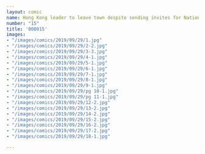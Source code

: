 ```yaml
---
layout: comic
name: Hong Kong leader to leave town despite sending invites for National Day party
number: "15"
title: '000015'
images:
- "/images/comics/2019/09/29/1.jpg"
- "/images/comics/2019/09/29/2-2.jpg"
- "/images/comics/2019/09/29/3-3.jpg"
- "/images/comics/2019/09/29/4-1.jpg"
- "/images/comics/2019/09/29/5-1.jpg"
- "/images/comics/2019/09/29/6-1.jpg"
- "/images/comics/2019/09/29/7-1.jpg"
- "/images/comics/2019/09/29/8-1.jpg"
- "/images/comics/2019/09/29/9-1.jpg"
- "/images/comics/2019/09/29/pg 10-1.jpg"
- "/images/comics/2019/09/29/pg 11-1.jpg"
- "/images/comics/2019/09/29/12-2.jpg"
- "/images/comics/2019/09/29/13-2.jpg"
- "/images/comics/2019/09/29/14-2.jpg"
- "/images/comics/2019/09/29/15-2.jpg"
- "/images/comics/2019/09/29/16-2.jpg"
- "/images/comics/2019/09/29/17-2.jpg"
- "/images/comics/2019/09/29/18-1.jpg"

---
```

